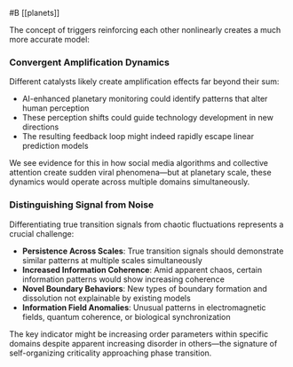  #B [[planets]]

The concept of triggers reinforcing each other nonlinearly creates a much more accurate model:

### Convergent Amplification Dynamics

Different catalysts likely create amplification effects far beyond their sum:

- AI-enhanced planetary monitoring could identify patterns that alter human perception
- These perception shifts could guide technology development in new directions
- The resulting feedback loop might indeed rapidly escape linear prediction models

We see evidence for this in how social media algorithms and collective attention create sudden viral phenomena—but at planetary scale, these dynamics would operate across multiple domains simultaneously.

### Distinguishing Signal from Noise

Differentiating true transition signals from chaotic fluctuations represents a crucial challenge:

- **Persistence Across Scales**: True transition signals should demonstrate similar patterns at multiple scales simultaneously
- **Increased Information Coherence**: Amid apparent chaos, certain information patterns would show increasing coherence
- **Novel Boundary Behaviors**: New types of boundary formation and dissolution not explainable by existing models
- **Information Field Anomalies**: Unusual patterns in electromagnetic fields, quantum coherence, or biological synchronization

The key indicator might be increasing order parameters within specific domains despite apparent increasing disorder in others—the signature of self-organizing criticality approaching phase transition.